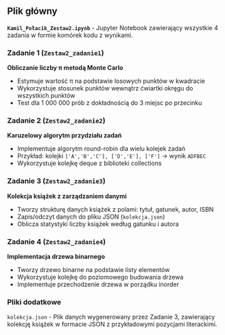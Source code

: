 ## Plik główny

**`Kamil_Połacik_Zestaw2.ipynb`** - Jupyter Notebook zawierający wszystkie 4 zadania w formie komórek kodu z wynikami.

### Zadanie 1 (`Zestaw2_zadanie1`)
**Obliczanie liczby π metodą Monte Carlo**
- Estymuje wartość π na podstawie losowych punktów w kwadracie
- Wykorzystuje stosunek punktów wewnątrz ćwiartki okręgu do wszystkich punktów
- Test dla 1 000 000 prób z dokładnością do 3 miejsc po przecinku

### Zadanie 2 (`Zestaw2_zadanie2`)
**Karuzelowy algorytm przydziału zadań**
- Implementuje algorytm round-robin dla wielu kolejek zadań
- Przykład: kolejki `['A','B','C'], ['D','E'], ['F']` → wynik `ADFBEC`
- Wykorzystuje kolejkę deque z biblioteki collections

### Zadanie 3 (`Zestaw2_zadanie3`)
**Kolekcja książek z zarządzaniem danymi**
- Tworzy strukturę danych książek z polami: tytuł, gatunek, autor, ISBN
- Zapis/odczyt danych do pliku JSON (`kolekcja.json`)
- Oblicza statystyki liczby książek według gatunku i autora

### Zadanie 4 (`Zestaw2_zadanie4`)
**Implementacja drzewa binarnego**
- Tworzy drzewo binarne na podstawie listy elementów
- Wykorzystuje kolejkę do poziomowego budowania drzewa
- Implementuje przechodzenie drzewa w porządku inorder

### Pliki dodatkowe
`kolekcja.json` - Plik danych wygenerowany przez Zadanie 3, zawierający kolekcję książek w formacie JSON z przykładowymi pozycjami literackimi.
